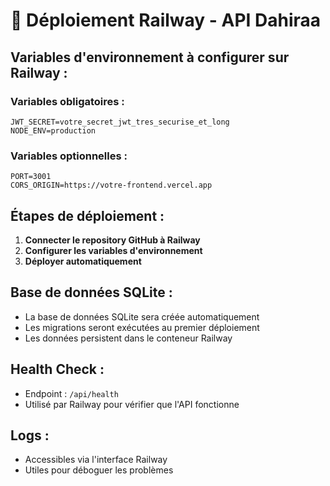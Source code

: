 # 🚀 Déploiement Railway - API Dahiraa

## Variables d'environnement à configurer sur Railway :

### Variables obligatoires :
```
JWT_SECRET=votre_secret_jwt_tres_securise_et_long
NODE_ENV=production
```

### Variables optionnelles :
```
PORT=3001
CORS_ORIGIN=https://votre-frontend.vercel.app
```

## Étapes de déploiement :

1. **Connecter le repository GitHub à Railway**
2. **Configurer les variables d'environnement**
3. **Déployer automatiquement**

## Base de données SQLite :
- La base de données SQLite sera créée automatiquement
- Les migrations seront exécutées au premier déploiement
- Les données persistent dans le conteneur Railway

## Health Check :
- Endpoint : `/api/health`
- Utilisé par Railway pour vérifier que l'API fonctionne

## Logs :
- Accessibles via l'interface Railway
- Utiles pour déboguer les problèmes 